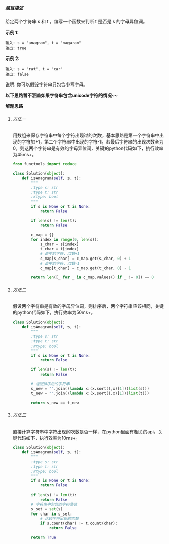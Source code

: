 ##### 题目描述

给定两个字符串 s 和 t ，编写一个函数来判断 t 是否是 s 的字母异位词。

**示例 1:**

```
输入: s = "anagram", t = "nagaram"
输出: true
```

**示例 2:**

```
输入: s = "rat", t = "car"
输出: false
```

说明:
你可以假设字符串只包含小写字母。

**以下思路暂不涵盖如果字符串包含unicode字符的情况~~**



**解题思路**

1. ###### 方法一

    用数组来保存字符串中每个字符出现过的次数，基本思路是第一个字符串中出现的字符加+1，第二个字符串中出现的字符-1，若最后字符串的出现次数全为0，则这两个字符串是有效的字母异位词，关键的python代码如下，执行效率为45ms+。

    

    ```python
    from functools import reduce
    
    class Solution(object):
        def isAnagram(self, s, t):
            """
            :type s: str
            :type t: str
            :rtype: bool
            """
            if s is None or t is None:
                return False
            
            if len(s) != len(t):
                return False
            
            c_map = {}
            for index in range(0, len(s)):
                s_char = s[index]
                t_char = t[index]
                # 击中的字符，次数+1
                c_map[s_char] = c_map.get(s_char, 0) + 1
                # 击中的字符，次数-1
                c_map[t_char] = c_map.get(t_char, 0) - 1
            
            return len([_ for _ in c_map.values() if _ != 0]) == 0
    ```

    

2. ###### 方法二

    假设两个字符串是有效的字母异位词，则排序后，两个字符串应该相同，关键的python代码如下，执行效率为50ms+。

    ```python
    class Solution(object):
        def isAnagram(self, s, t):
            """
            :type s: str
            :type t: str
            :rtype: bool
            """
            if s is None or t is None:
                return False
            
            if len(s) != len(t):
                return False
            
            # 返回排序后的字符串
            s_new = "".join((lambda x:(x.sort(),x)[1])(list(s)))
            t_new = "".join((lambda x:(x.sort(),x)[1])(list(t)))
            
            return s_new == t_new
    ```

    

3. ###### 方法三

    直接计算字符串中字符出现的次数是否一样，在python里面有相关的api，关键代码如下，执行效率为10ms+。

    ```python
    class Solution(object):
        def isAnagram(self, s, t):
            """
            :type s: str
            :type t: str
            :rtype: bool
            """
            if s is None or t is None:
                return False
            
            if len(s) != len(t):
                return False
            # 字符串中包含的字符集合
            s_set = set(s)
            for char in s_set:
                # 比较字符出现的次数
                if s.count(char) != t.count(char):
                    return False
            
            return True
    ```

    
